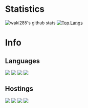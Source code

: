# Statistics
![waki285's github stats](https://github-readme-stats.vercel.app/api?username=waki285)
[![Top Langs](https://github-readme-stats.vercel.app/api/top-langs/?username=anuraghazra)](https://github.com/anuraghazra/github-readme-stats)

# Info
## Languages
![](https://img.shields.io/badge/Node.js-3c873a?labelColor=black&logo=node.js) 
![](https://img.shields.io/badge/JavaScript-F7DF1E?labelColor=black&logo=JavaScript)
![](https://img.shields.io/badge/HTML5-E34F26?labelColor=black&logo=HTML5)
![](https://img.shields.io/badge/CSS3-1572B6?labelColor=black&logo=CSS3)

## Hostings
![](https://img.shields.io/badge/Heroku-430098?labelColor=black&logo=Heroku) 
![](https://img.shields.io/badge/Replit-667881?labelColor=black&logo=Replit) 
![](https://img.shields.io/badge/Vercel-ffffff?labelColor=black&logo=Vercel) 
![](https://img.shields.io/badge/Netlify-00C7B7?labelColor=black&logo=Netlify) 

